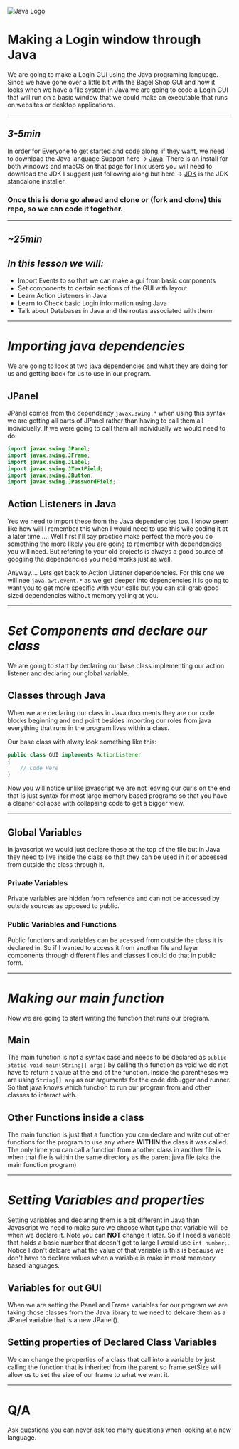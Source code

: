 ![Java Logo](https://www.clipartkey.com/mpngs/m/107-1073107_java-programming-language-logo.png)
# Making a Login window through Java

We are going to make a Login GUI using the Java programing language. Since we have gone over a little bit with the Bagel Shop GUI and how it looks when we have a file system in Java we are going to code a Login GUI that will run on a basic window that we could make an executable that runs on websites or desktop applications.

***
## **_3-5min_**
In order for Everyone to get started and code along, if they want, we need to download the Java language Support here -> [Java](https://code.visualstudio.com/docs/languages/java).
There is an install for both windows and macOS on that page for linix users you will need to download the JDK I suggest just following along but here -> [JDK](https://www.oracle.com/java/technologies/javase-downloads.html) is the JDK standalone installer.

### Once this is done go ahead and clone or (fork and clone) this repo, so we can code it together.

---
## _~25min_

## **_In this lesson we will:_**
* Import Events to so that we can make a gui from basic components
* Set components to certain sections of the GUI with layout
* Learn Action Listeners in Java
* Learn to Check basic Login information using Java
* Talk about Databases in Java and the routes associated with them

***
# **_Importing java dependencies_**
We are going to look at two java dependencies and what they are doing for us and getting back for us to use in our program.

## JPanel
JPanel comes from the dependency ```javax.swing.*``` when using this syntax we are getting all parts of JPanel rather than having to call them all individually. If we were going to call them all individually we would need to do:
```Java
import javax.swing.JPanel;
import javax.swing.JFrame;
import javax.swing.JLabel;
import javax.swing.JTextField;
import javax.swing.JButton;
import javax.swing.JPasswordField;
```

## Action Listeners in Java
Yes we need to import these from the Java dependencies too. I know seem like how will I remember this when I would need to use this wile coding it at a later time..... Well first I'll say practice make perfect the more you do something the more likely you are going to remember with dependencies you will need. But refering to your old projects is always a good source of googling the dependencies you need works just as well.

Anyway.... Lets get back to Action Listener dependencies. For this one we will nee ```java.awt.event.*``` as we get deeper into dependencies it is going to want you to get more specific with your calls but you can still grab good sized dependencies without memory yelling at you.

***

# **_Set Components and declare our class_**
We are going to start by declaring our base class implementing our action listener and declaring our global variable.

## Classes through Java
When we are declaring our class in Java documents they are our code blocks beginning and end point besides importing our roles from java everything that runs in the program lives within a class.

Our base class with alway look something like this:
```Java
public class GUI implements ActionListener 
{
    // Code Here
}
```
Now you will notice unlike javascript we are not leaving our curls on the end that is just syntax for most large memory based programs so that you have a cleaner collapse with collapsing code to get a bigger view.

---
## Global Variables
In javascript we would just declare these at the top of the file but in Java they need to live inside the class so that they can be used in it or accessed from outside the class through it.

### Private Variables
Private variables are hidden from reference and can not be accessed by outside sources as opposed to public.

### Public Variables and Functions
Public functions and variables can be acessed from outside the class it is declared in. So if I wanted to access it from another file and layer components through different files and classes I could do that in public form.

***

# **_Making our main function_**
Now we are going to start writing the function that runs our program.

## Main
The main function is not a syntax case and needs to be declared as ```public static void main(String[] args)``` by calling this function as void we do not have to return a value at the end of the function. Inside the parentheses we are using ```String[] arg``` as our arguments for the code debugger and runner. So that java knows which function to run our program from and other classes to interact with.

## Other Functions inside a class
The main function is just that a function you can declare and write out other functions for the program to use any where **WITHIN** the class it was called. The only time you can call a function from another class in another file is when that file is within the same directory as the parent java file (aka the main function program)

***

# **_Setting Variables and properties_**
Setting variables and declaring them is a bit different in Java than Javascript we need to make sure we choose what type that variable will be when we declare it. Note you can **NOT** change it later. So if I need a variable that holds a basic number that doesn't get to large I would use ```int number;```. Notice I don't delcare what the value of that variable is this is because we don't have to declare values when a variable is make in most memeory based languages.

## Variables for out GUI
When we are setting the Panel and Frame variables for our program we are taking those classes from the Java library to we need to delcare them as a JPanel variable that is a new JPanel().

## Setting properties of Declared Class Variables
We can change the properties of a class that call into a variable by just calling the function that is inherited from the parent so frame.setSize will allow us to set the size of our frame to what we want it.

***

# Q/A
Ask questions you can never ask too many questions when looking at a new language.
